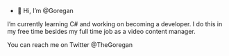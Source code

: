 - 👋 Hi, I’m @Goregan


I’m currently learning C# and working on becoming a developer. I do this in my free time besides my full time job as a video content manager.

You can reach me on Twitter @TheGoregan


